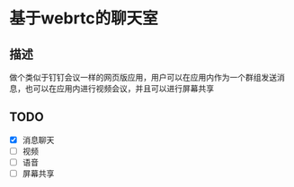 # 基于webrtc的聊天室

## 描述

做个类似于钉钉会议一样的网页版应用，用户可以在应用内作为一个群组发送消息，也可以在应用内进行视频会议，并且可以进行屏幕共享

## TODO

- [x] 消息聊天
- [ ] 视频
- [ ] 语音
- [ ] 屏幕共享